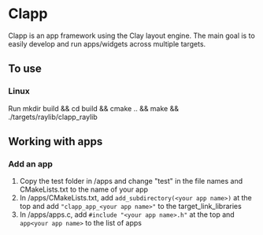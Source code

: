 # Clapp

Clapp is an app framework using the Clay layout engine.
The main goal is to easily develop and run apps/widgets across multiple targets.

## To use

### Linux

Run mkdir build && cd build && cmake .. && make && ./targets/raylib/clapp_raylib

## Working with apps

### Add an app

1. Copy the test folder in /apps and change "test" in the file names and CMakeLists.txt to the name of your app
2. In /apps/CMakeLists.txt, add ```add_subdirectory(<your app name>)``` at the top and add ```"clapp_app_<your app name>"``` to the target_link_libraries
3. In /apps/apps.c, add ```#include "<your app name>.h"``` at the top and ```app<your app name>``` to the list of apps
